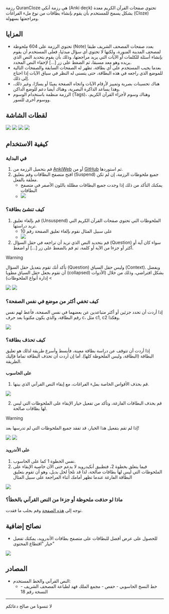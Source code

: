 رزمة QuranCloze هي رزمة أنكي (Anki deck) تحتوي صفحات القرآن الكريم معدة بشكل يسمح للمستخدم بأن يقوم بإنشاء بطاقات من نوع ملء الفراغات (Cloze) ومراجعتها بسهولة.
## المزايا
- تحتوي الرزمة على 604 ملحوظة (Note) بعدد صفحات المصحف الشريف طبقا لمصحف المدينة المنورة، ولكنها لا تحتوي أي سؤال مبدئيا، فعلى المستخدم أن يقوم بإنشاء أسئلة للكلمات أو الآيات التي يريد مراجعتها، وذلك بأن يقوم بتحديد النص الذي يريده وهو معد مسبقا، ثم الضغط على زر [...] لإخفاء النص المحدد.
- بعدما يجيب المستخدم على أي بطاقة، تظهر له الصفحات السابقة والصفحات التالية للموضع الذي راجعه في هذه البطاقة، حتى يتسنى له النظر في سياق الآيات إذا احتاج إلى ذلك.
- هناك تحسينات بصرية وتمييز لأرقام الآيات واتجاه الصفحة يمينًا أو يسارًا، وغير ذلك، وهذا يساعد الذاكرة البصرية، وهناك أيضا دعم للوضع الداكن.
- الرزمة منظمة باستخدام الوسوم (Tags)، وهناك وسوم لأجزاء القرآن الكريم، ووسوم أخرى للسور.
## لقطات الشاشة
![](screenshots/front_light.png)
![](screenshots/front_dark.png)
![](screenshots/back_dark.png)
![](screenshots/context.gif)
## كيفية الاستخدام
### في البداية
1. قم بتحميل الرزمة من [AnkiWeb](https://ankiweb.net/shared/info/555820561) أو من [GitHub](https://github.com/ah-hamed/QuranCloze/releases) ثم استوردها.
2. افتح متصفح البطاقات وقم بتعليق (Suspend) جميع ملحوظات الرزمة، إن لم تكن معلقة بالفعل.
	- يمكنك التأكد من ذلك إذا وجدت جميع البطاقات مظللة باللون الأصفر في متصفح البطاقات 
	- ![](screenshots/suspend_all.png)
### كيف تنشئ بطاقة؟
1. قم بإلغاء تعليق (Unsuspend) الملحوظات التي تحتوي صفحات القرآن الكريم التي تريد دراستها.
	- على سبيل المثال نقوم بإلغاء تعليق الصفحة رقم 10 
	- ![](screenshots/unsuspend.png)
2. قم بتحديد النص الذي تريد أن تراجعه في حقل السؤال (Question) سواء كان آية أو أكثر أو جزءا من الآية أو كلمة، ثم قم بالضغط على زر [...] أو اضغط. 

> [!WARNING]
> تأكد أنك تقوم بتعديل حقل السؤال (Question) وليس حقل السياق (Context). ويفضل أن تقوم بجعل حقل السياق مطويا (collapsed) بشكل افتراضي، وذلك من خلال (الأدوات > إدارة أنواع الملحوظات)

![](screenshots/create_a_cloze.png)
![](screenshots/created_cloze.png)
### كيف تخفي أكثر من موضع في نفس الصفحة؟
إذا أردت أن تحدد جزئين أو أكثر متباعدين عن بعضهما في نفس الصفحة، فأعط لهم نفس رقم البطاقة، والذي يكون مكتوبا بعد حرف c، مثل c1, c2 وهكذا.

![](screenshots/multiple_in_one.png)
### كيف تحذف بطاقة؟
إذا أردت أن تتوقف عن دراسة بطاقة معينة، فأبسط وأسرع طريقة لذلك هو تعليق البطاقة (البطاقة، وليس الملحوظة كلها). أما إن أردت أن تحذف البطاقة تماما فإليك الطريقة.
#### على الحاسوب
1. قم بحذف الأقواس الخاصة بملء الفراغات، مع إبقاء النص القرآني الذي بينها.

![](screenshots/delete_a_card.png)

2. قم بحذف البطاقات الفارغة، وتأكد من تفعيل خيار الإبقاء على الملحوظات التي ليس لها بطاقات صالحة.

> [!WARNING]
> إذا لم تقم بتفعيل هذا الخيار، قد تفقد جميع الملحوظات التي لم تدرسها بعد!

![](screenshots/find_empty.png)
![](screenshots/delete_empty.png)
#### على الأندرويد
1. نفس الخطوة 1 كما على الحاسوب.
2. فيما يتعلق بخطوة 2، فتطبيق أنكيدرويد لا يدعم حتى الآن خاصية الإبقاء على الملحوظات التي ليس لها بطاقات صالحة، لذا قد نلجأ لحل بديل، وهو أن تقوم بتعليق البطاقة الفارغة عندما تظهر أمامك أثناء المراجعة على سبيل المثال

![](screenshots/suspend_empty.png)
### ماذا لو حذفت ملحوظة أو جزءا من النص القرآني بالخطأ؟
توجه إلى [هذه الصفحة](https://htmlpreview.github.io/?https://github.com/ah-hamed/QuranCloze/blob/main/copy_a_page.html) وقم بجلب ما فقدت.
## نصائح إضافية
- للحصول على عرض أفضل للبطاقات على متصفح بطاقات الأندرويد، يمكنك تفعيل خيار "اقتطاع المحتوى"

![](screenshots/truncate_ankidroid_browser.png)
## المصادر
- النص القرآني والخط المستخدم:
	- خط النسخ الحاسوبي - حفص - مجمع الملك فهد لطباعة المصحف الشريف - النسخة رقم 18

---

لا تنسونا من صالح دعائكم